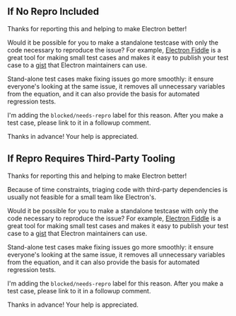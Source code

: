 ## If No Repro Included

Thanks for reporting this and helping to make Electron better!

Would it be possible for you to make a standalone testcase with only the code necessary to reproduce the issue? For example, [Electron Fiddle](https://www.electronjs.org/fiddle) is a great tool for making small test cases and makes it easy to publish your test case to a [gist](https://gist.github.com) that Electron maintainers can use.

Stand-alone test cases make fixing issues go more smoothly: it ensure everyone's looking at the same issue, it removes all unnecessary variables from the equation, and it can also provide the basis for automated regression tests.

I'm adding the `blocked/needs-repro` label for this reason. After you make a test case, please link to it in a followup comment.

Thanks in advance! Your help is appreciated.



## If Repro Requires Third-Party Tooling

Thanks for reporting this and helping to make Electron better!

Because of time constraints, triaging code with third-party dependencies is usually not feasible for a small team like Electron's.

Would it be possible for you to make a standalone testcase with only the code necessary to reproduce the issue? For example, [Electron Fiddle](https://www.electronjs.org/fiddle) is a great tool for making small test cases and makes it easy to publish your test case to a [gist](https://gist.github.com) that Electron maintainers can use.

Stand-alone test cases make fixing issues go more smoothly: it ensure everyone's looking at the same issue, it removes all unnecessary variables from the equation, and it can also provide the basis for automated regression tests.

I'm adding the `blocked/needs-repro` label for this reason. After you make a test case, please link to it in a followup comment.

Thanks in advance! Your help is appreciated.


